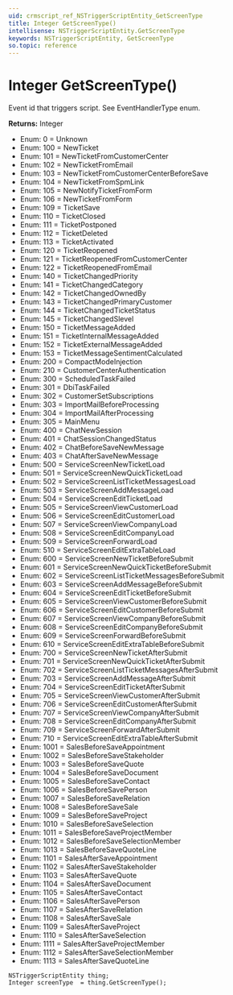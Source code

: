 ```yaml
---
uid: crmscript_ref_NSTriggerScriptEntity_GetScreenType
title: Integer GetScreenType()
intellisense: NSTriggerScriptEntity.GetScreenType
keywords: NSTriggerScriptEntity, GetScreenType
so.topic: reference
---
```


# Integer GetScreenType()

Event id that triggers script.  See EventHandlerType enum.

**Returns:** Integer

* Enum: 0 = Unknown 
* Enum: 100 = NewTicket 
* Enum: 101 = NewTicketFromCustomerCenter 
* Enum: 102 = NewTicketFromEmail 
* Enum: 103 = NewTicketFromCustomerCenterBeforeSave 
* Enum: 104 = NewTicketFromSpmLink 
* Enum: 105 = NewNotifyTicketFromForm 
* Enum: 106 = NewTicketFromForm 
* Enum: 109 = TicketSave 
* Enum: 110 = TicketClosed 
* Enum: 111 = TicketPostponed 
* Enum: 112 = TicketDeleted 
* Enum: 113 = TicketActivated 
* Enum: 120 = TicketReopened 
* Enum: 121 = TicketReopenedFromCustomerCenter 
* Enum: 122 = TicketReopenedFromEmail 
* Enum: 140 = TicketChangedPriority 
* Enum: 141 = TicketChangedCategory 
* Enum: 142 = TicketChangedOwnedBy 
* Enum: 143 = TicketChangedPrimaryCustomer 
* Enum: 144 = TicketChangedTicketStatus 
* Enum: 145 = TicketChangedSlevel 
* Enum: 150 = TicketMessageAdded 
* Enum: 151 = TicketInternalMessageAdded 
* Enum: 152 = TicketExternalMessageAdded 
* Enum: 153 = TicketMessageSentimentCalculated 
* Enum: 200 = CompactModeInjection 
* Enum: 210 = CustomerCenterAuthentication 
* Enum: 300 = ScheduledTaskFailed 
* Enum: 301 = DbiTaskFailed 
* Enum: 302 = CustomerSetSubscriptions 
* Enum: 303 = ImportMailBeforeProcessing 
* Enum: 304 = ImportMailAfterProcessing 
* Enum: 305 = MainMenu 
* Enum: 400 = ChatNewSession 
* Enum: 401 = ChatSessionChangedStatus 
* Enum: 402 = ChatBeforeSaveNewMessage 
* Enum: 403 = ChatAfterSaveNewMessage 
* Enum: 500 = ServiceScreenNewTicketLoad 
* Enum: 501 = ServiceScreenNewQuickTicketLoad 
* Enum: 502 = ServiceScreenListTicketMessagesLoad 
* Enum: 503 = ServiceScreenAddMessageLoad 
* Enum: 504 = ServiceScreenEditTicketLoad 
* Enum: 505 = ServiceScreenViewCustomerLoad 
* Enum: 506 = ServiceScreenEditCustomerLoad 
* Enum: 507 = ServiceScreenViewCompanyLoad 
* Enum: 508 = ServiceScreenEditCompanyLoad 
* Enum: 509 = ServiceScreenForwardLoad 
* Enum: 510 = ServiceScreenEditExtraTableLoad 
* Enum: 600 = ServiceScreenNewTicketBeforeSubmit 
* Enum: 601 = ServiceScreenNewQuickTicketBeforeSubmit 
* Enum: 602 = ServiceScreenListTicketMessagesBeforeSubmit 
* Enum: 603 = ServiceScreenAddMessageBeforeSubmit 
* Enum: 604 = ServiceScreenEditTicketBeforeSubmit 
* Enum: 605 = ServiceScreenViewCustomerBeforeSubmit 
* Enum: 606 = ServiceScreenEditCustomerBeforeSubmit 
* Enum: 607 = ServiceScreenViewCompanyBeforeSubmit 
* Enum: 608 = ServiceScreenEditCompanyBeforeSubmit 
* Enum: 609 = ServiceScreenForwardBeforeSubmit 
* Enum: 610 = ServiceScreenEditExtraTableBeforeSubmit 
* Enum: 700 = ServiceScreenNewTicketAfterSubmit 
* Enum: 701 = ServiceScreenNewQuickTicketAfterSubmit 
* Enum: 702 = ServiceScreenListTicketMessagesAfterSubmit 
* Enum: 703 = ServiceScreenAddMessageAfterSubmit 
* Enum: 704 = ServiceScreenEditTicketAfterSubmit 
* Enum: 705 = ServiceScreenViewCustomerAfterSubmit 
* Enum: 706 = ServiceScreenEditCustomerAfterSubmit 
* Enum: 707 = ServiceScreenViewCompanyAfterSubmit 
* Enum: 708 = ServiceScreenEditCompanyAfterSubmit 
* Enum: 709 = ServiceScreenForwardAfterSubmit 
* Enum: 710 = ServiceScreenEditExtraTableAfterSubmit 
* Enum: 1001 = SalesBeforeSaveAppointment 
* Enum: 1002 = SalesBeforeSaveStakeholder 
* Enum: 1003 = SalesBeforeSaveQuote 
* Enum: 1004 = SalesBeforeSaveDocument 
* Enum: 1005 = SalesBeforeSaveContact 
* Enum: 1006 = SalesBeforeSavePerson 
* Enum: 1007 = SalesBeforeSaveRelation 
* Enum: 1008 = SalesBeforeSaveSale 
* Enum: 1009 = SalesBeforeSaveProject 
* Enum: 1010 = SalesBeforeSaveSelection 
* Enum: 1011 = SalesBeforeSaveProjectMember 
* Enum: 1012 = SalesBeforeSaveSelectionMember 
* Enum: 1013 = SalesBeforeSaveQuoteLine 
* Enum: 1101 = SalesAfterSaveAppointment 
* Enum: 1102 = SalesAfterSaveStakeholder 
* Enum: 1103 = SalesAfterSaveQuote 
* Enum: 1104 = SalesAfterSaveDocument 
* Enum: 1105 = SalesAfterSaveContact 
* Enum: 1106 = SalesAfterSavePerson 
* Enum: 1107 = SalesAfterSaveRelation 
* Enum: 1108 = SalesAfterSaveSale 
* Enum: 1109 = SalesAfterSaveProject 
* Enum: 1110 = SalesAfterSaveSelection 
* Enum: 1111 = SalesAfterSaveProjectMember 
* Enum: 1112 = SalesAfterSaveSelectionMember 
* Enum: 1113 = SalesAfterSaveQuoteLine 

```crmscript
NSTriggerScriptEntity thing;
Integer screenType  = thing.GetScreenType();
```

